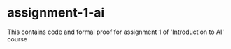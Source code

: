 # assignment-1-ai
This contains code and formal proof for assignment 1 of 'Introduction to AI' course
